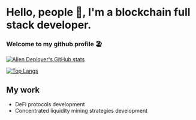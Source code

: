 # Hello, people 👋, I'm a blockchain full stack developer.
### Welcome to my github profile :beach_umbrella:
[![Alien Deployer's GitHub stats](https://github-readme-stats.vercel.app/api?username=BitFancy&hide=stars&count_private=true&theme=blue-green)](https://github.com/anuraghazra/github-readme-stats)

[![Top Langs](https://github-readme-stats.vercel.app/api/top-langs/?username=BitFancy&theme=blue-green)](https://github.com/anuraghazra/github-readme-stats)

## My work
* DeFi protocols development
* Concentrated liquidity mining strategies development

<!--
**a17/a17** is a ✨ _special_ ✨ repository because its `README.md` (this file) appears on your GitHub profile.

Here are some ideas to get you started:

- 🔭 I’m currently working on ...
- 🌱 I’m currently learning ...
- 👯 I’m looking to collaborate on ...
- 🤔 I’m looking for help with ...
- 💬 Ask me about ...
- 📫 How to reach me: ...
- 😄 Pronouns: ...
- ⚡ Fun fact: ...
-->

